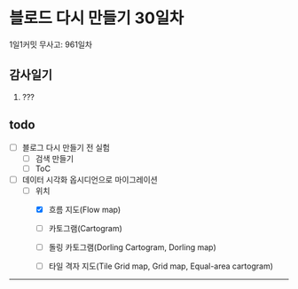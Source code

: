 # 블로드 다시 만들기 30일차

1일1커밋 무사고: 961일차

## 감사일기

1. ???

## todo

- [ ] 블로그 다시 만들기 전 실험
  - [ ] 검색 만들기
  - [ ] ToC
- [ ] 데이터 시각화 옵시디언으로 마이그레이션
  - [ ] 위치
    - [x] 흐름 지도(Flow map)
    - [ ] 카토그램(Cartogram)
    - [ ] 돌링 카토그램(Dorling Cartogram, Dorling map)
    - [ ] 타일 격자 지도(Tile Grid map, Grid map, Equal-area cartogram)


---


